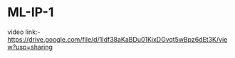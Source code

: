 # ML-IP-1
video link:- https://drive.google.com/file/d/1Idf38aKaBDu01KjxDGvqt5wBpz6dEt3K/view?usp=sharing
